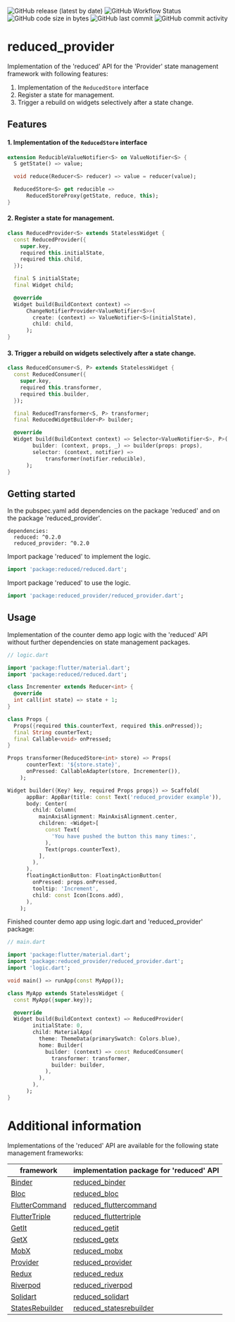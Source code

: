 ![GitHub release (latest by date)](https://img.shields.io/github/v/release/partmaster/reduced_provider)
![GitHub Workflow Status](https://img.shields.io/github/actions/workflow/status/partmaster/reduced_provider/dart.yml)
![GitHub code size in bytes](https://img.shields.io/github/languages/code-size/partmaster/reduced_provider)
![GitHub last commit](https://img.shields.io/github/last-commit/partmaster/reduced_provider)
![GitHub commit activity](https://img.shields.io/github/commit-activity/m/partmaster/reduced_provider)
# reduced_provider

Implementation of the 'reduced' API for the 'Provider' state management framework with following features:

1. Implementation of the ```ReducedStore``` interface 
2. Register a state for management.
3. Trigger a rebuild on widgets selectively after a state change.

## Features

#### 1. Implementation of the ```ReducedStore``` interface 

```dart
extension ReducibleValueNotifier<S> on ValueNotifier<S> {
  S getState() => value;

  void reduce(Reducer<S> reducer) => value = reducer(value);

  ReducedStore<S> get reducible =>
      ReducedStoreProxy(getState, reduce, this);
}
```

#### 2. Register a state for management.

```dart
class ReducedProvider<S> extends StatelessWidget {
  const ReducedProvider({
    super.key,
    required this.initialState,
    required this.child,
  });

  final S initialState;
  final Widget child;

  @override
  Widget build(BuildContext context) =>
      ChangeNotifierProvider<ValueNotifier<S>>(
        create: (context) => ValueNotifier<S>(initialState),
        child: child,
      );
}
```

#### 3. Trigger a rebuild on widgets selectively after a state change.

```dart
class ReducedConsumer<S, P> extends StatelessWidget {
  const ReducedConsumer({
    super.key,
    required this.transformer,
    required this.builder,
  });

  final ReducedTransformer<S, P> transformer;
  final ReducedWidgetBuilder<P> builder;

  @override
  Widget build(BuildContext context) => Selector<ValueNotifier<S>, P>(
        builder: (context, props, _) => builder(props: props),
        selector: (context, notifier) =>
            transformer(notifier.reducible),
      );
}
```

## Getting started

In the pubspec.yaml add dependencies on the package 'reduced' and on the package 'reduced_provider'.

```
dependencies:
  reduced: ^0.2.0
  reduced_provider: ^0.2.0
```

Import package 'reduced' to implement the logic.

```dart
import 'package:reduced/reduced.dart';
```

Import package 'reduced' to use the logic.

```dart
import 'package:reduced_provider/reduced_provider.dart';
```

## Usage

Implementation of the counter demo app logic with the 'reduced' API without further dependencies on state management packages.

```dart
// logic.dart

import 'package:flutter/material.dart';
import 'package:reduced/reduced.dart';

class Incrementer extends Reducer<int> {
  @override
  int call(int state) => state + 1;
}

class Props {
  Props({required this.counterText, required this.onPressed});
  final String counterText;
  final Callable<void> onPressed;
}

Props transformer(ReducedStore<int> store) => Props(
      counterText: '${store.state}',
      onPressed: CallableAdapter(store, Incrementer()),
    );

Widget builder({Key? key, required Props props}) => Scaffold(
      appBar: AppBar(title: const Text('reduced_provider example')),
      body: Center(
        child: Column(
          mainAxisAlignment: MainAxisAlignment.center,
          children: <Widget>[
            const Text(
              'You have pushed the button this many times:',
            ),
            Text(props.counterText),
          ],
        ),
      ),
      floatingActionButton: FloatingActionButton(
        onPressed: props.onPressed,
        tooltip: 'Increment',
        child: const Icon(Icons.add),
      ),
    );
```

Finished counter demo app using logic.dart and 'reduced_provider' package:

```dart
// main.dart

import 'package:flutter/material.dart';
import 'package:reduced_provider/reduced_provider.dart';
import 'logic.dart';

void main() => runApp(const MyApp());

class MyApp extends StatelessWidget {
  const MyApp({super.key});

  @override
  Widget build(BuildContext context) => ReducedProvider(
        initialState: 0,
        child: MaterialApp(
          theme: ThemeData(primarySwatch: Colors.blue),
          home: Builder(
            builder: (context) => const ReducedConsumer(
              transformer: transformer,
              builder: builder,
            ),
          ),
        ),
      );
}
```

# Additional information

Implementations of the 'reduced' API are available for the following state management frameworks:

|framework|implementation package for 'reduced' API|
|---|---|
|[Binder](https://pub.dev/packages/binder)|[reduced_binder](https://github.com/partmaster/reduced_binder)|
|[Bloc](https://bloclibrary.dev/#/)|[reduced_bloc](https://github.com/partmaster/reduced_bloc)|
|[FlutterCommand](https://pub.dev/packages/flutter_command)|[reduced_fluttercommand](https://github.com/partmaster/reduced_fluttercommand)|
|[FlutterTriple](https://pub.dev/packages/flutter_triple)|[reduced_fluttertriple](https://github.com/partmaster/reduced_fluttertriple)|
|[GetIt](https://pub.dev/packages/get_it)|[reduced_getit](https://github.com/partmaster/reduced_getit)|
|[GetX](https://pub.dev/packages/get)|[reduced_getx](https://github.com/partmaster/reduced_getx)|
|[MobX](https://pub.dev/packages/mobx)|[reduced_mobx](https://github.com/partmaster/reduced_mobx)|
|[Provider](https://pub.dev/packages/provider)|[reduced_provider](https://github.com/partmaster/reduced_provider)|
|[Redux](https://pub.dev/packages/redux)|[reduced_redux](https://github.com/partmaster/reduced_redux)|
|[Riverpod](https://riverpod.dev/)|[reduced_riverpod](https://github.com/partmaster/reduced_riverpod)|
|[Solidart](https://pub.dev/packages/solidart)|[reduced_solidart](https://github.com/partmaster/reduced_solidart)|
|[StatesRebuilder](https://pub.dev/packages/states_rebuilder)|[reduced_statesrebuilder](https://github.com/partmaster/reduced_statesrebuilder)|
